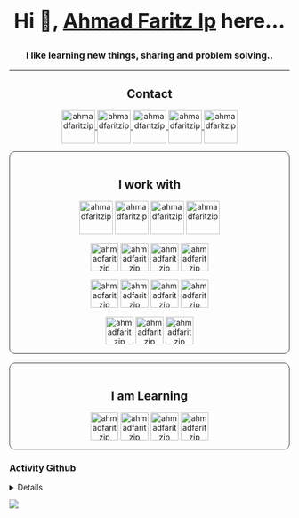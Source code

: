 <h2 align="center" style="font-size: 36px">Hi 👋,  <a href="https://ahmadfaritzip.github.io" target="blank">Ahmad Faritz Ip</a> here...</h2> 
<h3 align="center">I like learning new things, sharing and problem solving..</h3>
<hr>

<!-- Social Media Handles -->

<h2 align="center">Contact</h2>

<!-- Main Links -->
<p align="center">
  <a href="https://github.com/ahmadfaritzip" target="_blank">
    <img align="center" src="https://img.icons8.com/nolan/96/github.png" alt="ahmadfaritzip" height="60" width="60" />
  </a>
  <a href="https://www.tiktok.com/@ahmadfaritzip" target="_blank">
    <img align="center" src="https://img.icons8.com/color/96/000000/tiktok--v1.png" alt="ahmadfaritzip" height="60" width="60" />
  </a>
  <a href="https://linkedin.com/in/ahmadfaritzip" target="_blank">
    <img align="center" src="https://img.icons8.com/color/48/000000/linkedin-circled--v1.png" alt="ahmadfaritzip" height="60" width="60" />
  </a>
  <a href="mailto:contact.ahmadfaritzip.com" target="_blank">
    <img align="center" src="https://img.icons8.com/fluency/96/000000/circled-envelope.png" alt="ahmadfaritzip" height="60" width="60" />
  </a>
  <a href="https://ahmadfaritzip.github.io" target="_blank">
    <img align="center" src="https://img.icons8.com/fluency/96/9B59B6/internet.png" alt="ahmadfaritzip" height="60" width="60" />
  </a>
</p>

  
<!-- Tech -->
<div align="center" style="border:1px solid #30363d; border-radius:10px; padding:1rem">
  <h2 align="center">I work with</h2>
  <!-- Languages -->
  <div align="center">
      <img align="center" src="https://img.icons8.com/color/96/000000/python--v1.png" alt="ahmadfaritzip" height="60" width="60" />
      <img align="center" src="https://img.icons8.com/color/96/000000/javascript--v1.png" alt="ahmadfaritzip" height="60" width="60" />
      <img align="center" src="https://img.icons8.com/color/96/000000/php--v1.png" alt="ahmadfaritzip" height="60" width="60" />
      <img align="center" src="https://img.icons8.com/color/96/000000/java--v1.png" alt="ahmadfaritzip" height="60" width="60" />
  </div>
  <!-- Frameworks -->
  <div align="center" style="margin-top:1rem">
    <img align="center" src="https://img.icons8.com/color/480/000000/flask.png" alt="ahmadfaritzip" height="50" width="50" />
    <img align="center" src="https://i.imgur.com/AzoqwQf.png" alt="ahmadfaritzip" height="50" width="50" />
    <img align="center" src="https://img.icons8.com/color/480/000000/django.png" alt="ahmadfaritzip" height="50" width="50" />
    <img align="center" src="https://img.icons8.com/ios/344/jquery.png" alt="ahmadfaritzip" height="50" width="50" />
  </div>
  <div align="center" style="margin-top:1rem;">
    <img align="center" src="https://img.icons8.com/color/480/000000/mysql-logo.png" alt="ahmadfaritzip" height="50" width="50" />
    <img align="center" src="https://img.icons8.com/color/480/000000/postgresql.png" alt="ahmadfaritzip" height="50" width="50" />
    <img align="center" src="https://img.icons8.com/color/480/000000/mongodb.png" alt="ahmadfaritzip" height="50" width="50" />
    <img align="center" src="https://i.imgur.com/VHLT9PJ.png" alt="ahmadfaritzip" height="50" width="50" />
  </div>
  <div align="center" style="margin-top:1rem;">
    <img align="center" src="https://img.icons8.com/color/480/000000/visual-studio-code-2019.png" alt="ahmadfaritzip" height="50" width="50" />
    <img align="center" src="https://img.icons8.com/color/480/000000/git.png" alt="ahmadfaritzip" height="50" width="50" />
    <img align="center" src="https://img.icons8.com/color/480/000000/heroku.png" alt="ahmadfaritzip" height="50" width="50" />
  </div>
</div>

<div align="center" style="border:1px solid #30363d; border-radius:10px; padding:1rem; margin-top: 1rem">
  <h2 align="center">I am Learning</h2>
  <img align="center" src="https://img.icons8.com/color/480/000000/nodejs.png" alt="ahmadfaritzip" height="50" width="50" />
  <img align="center" src="https://i.imgur.com/ZZV1bcE.png" alt="ahmadfaritzip" height="50" width="50" />
  <img align="center" src="https://img.icons8.com/color/480/000000/vue-js.png" alt="ahmadfaritzip" height="50" width="50" />
  <img align="center" src="https://img.icons8.com/color/480/000000/docker.png" alt="ahmadfaritzip" height="50" width="50" />
</div>


<h3>Activity Github</h3>
<details>
  <a href="https://github.com/anuraghazra/github-readme-stats">
      <img align="center"
          src="https://github-readme-stats.vercel.app/api?username=ahmadfaritzip&show_icons=true&theme=tokyonight" />
  </a>
  <a href="https://github.com/anuraghazra/github-readme-stats">
      <img align="center"
          src="https://github-readme-stats.vercel.app/api/top-langs/?username=ahmadfaritzip&show_icons=true&theme=tokyonight&layout=compact" />
  </a>
</details>

![](https://komarev.com/ghpvc/?username=ahmadfaritzip&style=plastic)